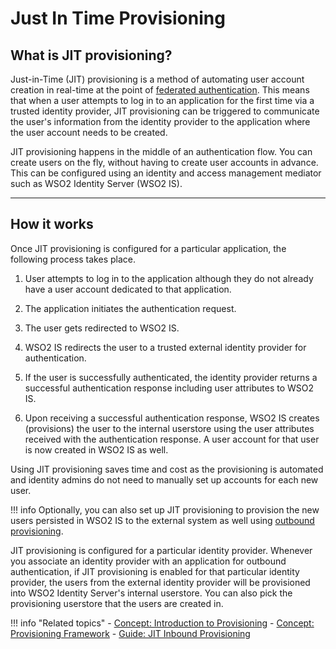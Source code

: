 # Just In Time Provisioning

## What is JIT provisioning?

Just-in-Time (JIT) provisioning is a method of automating user account creation in real-time at the point of [federated authentication]({{base_path}}/guides/identity-federation/identity-federation-overview/).
This means that when a user attempts to log in to an application for the first time via a trusted identity provider, JIT provisioning can be triggered to communicate the user's information from the identity provider to the application where the user account needs to be created. 

JIT provisioning happens in the middle of an authentication flow. You can create users on the fly, without having to create user accounts in advance. This can be configured using an identity and access management mediator such as WSO2 Identity Server (WSO2 IS). 

---

## How it works

Once JIT provisioning is configured for a particular application, the following process takes place.

1. User attempts to log in to the application although they do not already have a user account dedicated to that application. 

2. The application initiates the authentication request. 

3. The user gets redirected to WSO2 IS.

4. WSO2 IS redirects the user to a trusted external identity provider for authentication. 

5. If the user is successfully authenticated, the identity provider returns a successful authentication response including user attributes to WSO2 IS.

6. Upon receiving a successful authentication response, WSO2 IS creates (provisions) the user to the internal userstore using the user attributes received with the authentication response. A user account for that user is now created in WSO2 IS as well. 

Using JIT provisioning saves time and cost as the provisioning is automated and identity admins do not need to manually set up accounts for each new user.

!!! info
    Optionally, you can also set up JIT provisioning to provision the new users persisted in WSO2 IS to the external system as well using [outbound provisioning]({{base_path}}/references/concepts/provisioning-framework/#outbound-provisioning). 

JIT provisioning is configured for a particular identity provider. Whenever you associate an identity provider with an application for outbound authentication, if JIT provisioning is enabled for that particular identity provider, the users from the external identity provider will be provisioned into WSO2 Identity Server's internal userstore. You can also pick the provisioning userstore that the users are created in.

!!! info "Related topics"
    - [Concept: Introduction to Provisioning]({{base_path}}/references/concepts/identity-provisioning-intro)
    - [Concept: Provisioning Framework]({{base_path}}/references/concepts/provisioning-framework)
    - [Guide: JIT Inbound Provisioning]({{base_path}}/guides/identity-federation/jit-workflow)
    <!-- - [Guide: JIT Outbound Provisioning](TODO:link-to-guide)-->